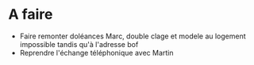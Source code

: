 # A faire
- Faire remonter doléances Marc, double clage et modele au logement impossible tandis qu'à l'adresse bof
- Reprendre l'échange téléphonique avec Martin